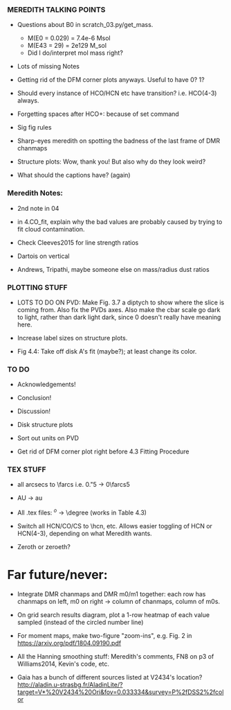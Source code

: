 ### MEREDITH TALKING POINTS


- Questions about B0 in scratch_03.py/get_mass.
  - M(E0 = 0.029) = 7.4e-6 Msol
  - M(E43 = 29) = 2e129 M_sol
  - Did I do/interpret mol mass right?


- Lots of missing Notes

- Getting rid of the DFM corner plots anyways. Useful to have 0? 1?

- Should every instance of HCO/HCN etc have transition? i.e. HCO(4-3) always.

- Forgetting spaces after HCO+: because of set command

- Sig fig rules

- Sharp-eyes meredith on spotting the badness of the last frame of DMR chanmaps

- Structure plots: Wow, thank you! But also why do they look weird?

- What should the captions have? (again)



### Meredith Notes:

- 2nd note in 04


- in 4.CO_fit, explain why the bad values are probably caused by trying to fit cloud contamination.

- Check Cleeves2015 for line strength ratios

- Dartois on vertical

- Andrews, Tripathi, maybe someone else on mass/radius dust ratios


### PLOTTING STUFF

- LOTS TO DO ON PVD: Make Fig. 3.7 a diptych to show where the slice is coming from. Also fix the PVDs axes. Also make the cbar scale go dark to light, rather than dark light dark, since 0 doesn't really have meaning here.
- Increase label sizes on structure plots.


- Fig 4.4: Take off disk A's fit (maybe?); at least change its color.




### TO DO
- Acknowledgements!
- Conclusion!
- Discussion!

- Disk structure plots
- Sort out units on PVD
- Get rid of DFM corner plot right before 4.3 Fitting Procedure



### TEX STUFF

- all arcsecs to \farcs i.e. 0."5 -> 0\farcs5

- AU -> au

- All .tex files: $^o$ -> \degree (works in Table 4.3)

- Switch all HCN/CO/CS to \hcn, etc. Allows easier toggling of HCN or HCN(4-3), depending on what Meredith wants.

- Zeroth or zeroeth?


# Far future/never:

- Integrate DMR chanmaps and DMR m0/m1 together: each row has chanmaps on left, m0 on right -> column of chanmaps, column of m0s.

- On grid search results diagram, plot a 1-row heatmap of each value sampled (instead of the circled number line)

- For moment maps, make two-figure "zoom-ins", e.g. Fig. 2 in https://arxiv.org/pdf/1804.09190.pdf

- All the Hanning smoothing stuff: Meredith's comments, FN8 on p3 of Williams2014, Kevin's code, etc.

- Gaia has a bunch of different sources listed at V2434's location? http://aladin.u-strasbg.fr/AladinLite/?target=V*%20V2434%20Ori&fov=0.033334&survey=P%2fDSS2%2fcolor
